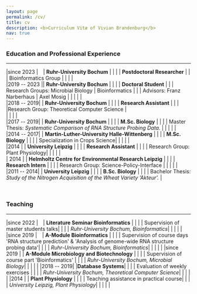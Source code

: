 ```yaml
---
layout: page
permalink: /cv/
title: cv
description: <b>Curriculum Vitæ of Vivian Brandenburg</b>
nav: true
---
```


### Education and Professional Experience
---
                              

|since 2023  |&emsp;| **Ruhr-University Bochum** |
|            | | **Postdoctoral Researcher**
|            | | Bioinformatics Group
|            | |   |   
|2019 -- 2023 || **Ruhr-University Bochum** |
|            | | **Doctoral Student**
|            | | Research Groups: Microbial Biology \| Bioinformatics
|            | | Advisors: Franz Narberhaus \| Axel Mosig |
|            | |   |   
|2018 -- 2019| | **Ruhr-University Bochum** |
|            | | **Research Assistant** |
|            | |Research Group: Theoretical Computer Science |      
|            | |   |          
|2017 -- 2019| | **Ruhr-University Bochum** |
|            | | **M.Sc. Biology** |
|            | | Master Thesis: *Systematic Comparison of RNA Structure Probing Data.* |
|            | |   |   
|2014 -- 2017| | **Martin-Luther-University Halle-Wittenberg** |
|            | | **M.Sc. Biology** |
|            | | Specialization in Crops Science|
|            | |   |   
|2014        | | **University Leipzig** |
|            | | **Research Assistant** |
|            | | Research Group: Plant Physiology|
|            | |   |   
| 2014       | | **Helmholtz Centre for Environmental Research Leipzig** |
|            | | **Research Intern** |
|            | | Research Group: Science-Policy-Interface |
|            | |   |   
|2011 -- 2014| | **University Leipzig** |
|            | | **B.Sc. Biology** |
|            | | Bachelor Thesis: *Study of the Nitrogen Acquisition of the Wheat Variety ’Akteur’.* |


<br>

### Teaching
---                        

|since 2022  |&emsp;| **Literature Seminar Bioinformatics**  |
|            | | Supervision of master students talks|
|            | | *Ruhr-University Bochum, Bioinformatics*|
|            | |   | 
|since 2019  |&emsp;| **A-Module Bioinformatics** |
|            | | Supervision of course days 'RNA structure prediction' & 'Analysis of genome-wide RNA structure probing data'|
|            | | *Ruhr-University Bochum, Bioinformatics*|
|            | |   | 
|since 2019  | | **A-Module Microbiology and Biotechnology** |
|            | | Supervision of course part 'Bioinformatics' |
|            | | *Ruhr-University Bochum, Microbial Biology*|
|            | |   | 
|2018 -- 2019| |**Database Systems**|
|            | | Evaluation of weekly exercises |
|            | | *Ruhr-University Bochum, Theoretical Computer Science*|
|            | |   | 
|2014        | | **Plant Physiology** |
|            | | Teaching assistance in practical course|
|            | | *University Leipzig, Plant Physiology*|
|            | |   | 

